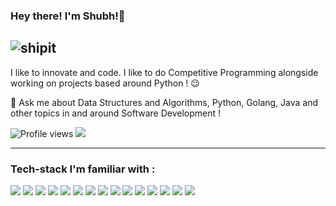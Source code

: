 ### Hey there! I'm Shubh!👋
![shipit](https://github.githubassets.com/images/icons/emoji/shipit.png)
---

I like to innovate and code. I like to do Competitive Programming alongside working on projects based around Python ! :wink:
 
 💬 Ask me about Data Structures and Algorithms, Python, Golang, Java and other topics in and around Software Development !

![Profile views](https://komarev.com/ghpvc/?username=ShubhamShreshth)   <img src="https://img.shields.io/github/followers/ShubhamShreshth?label=Follow" style=" float:left, margin-right:10px" />

---

### Tech-stack I'm familiar with :

<img src="http://img.shields.io/badge/-Python-F89820?style=flat&logo=python&logoColor=white"> <img src="https://img.shields.io/badge/-Java-659ad2?style=flat&logo=java&logoColor=ffffff"> <img src="https://img.shields.io/badge/-Go-blue?style=flat&logo=go&logoColor=white"> <img src="https://img.shields.io/badge/-DBT-black?style=flat&logo=DBT&logoColor=white"> <img src="https://img.shields.io/badge/-Apache Airflow-blue?style=flat&logo=airflow&logoColor=white">  <img src="https://img.shields.io/badge/-SQL-blacke?style=flat&logo=sql&logoColor=white"> <img src="https://img.shields.io/badge/-Spring Boot-green?style=flat&logo=springboot&logoColor=white"> <img src="https://img.shields.io/badge/-Docker-blue?style=flat&logo=docker&logoColor=white"> <img src="https://img.shields.io/badge/-Postman-orange?style=flat&logo=postman&logoColor=white"> <img src="https://img.shields.io/badge/-Firebase-FFA611?style=flat&logo=firebase&logoColor=FFFFFF"> <img src="https://img.shields.io/badge/-Amazon Redshift-blue?style=flat&logo=redshift&logoColor=FFFFFF"> <img src="https://img.shields.io/badge/-Jenkins-yellow?style=flat&logo=jenkins&logoColor=FFFFFF"> <img src="https://img.shields.io/badge/-Kubernetes-purple?style=flat&logo=kubernetes&logoColor=FFFFFF"> <img src="https://img.shields.io/badge/-MinIO-black?style=flat&logo=minio&logoColor=FFFFFF"> <img src="http://img.shields.io/badge/-Git-F1502F?style=flat&logo=git&logoColor=FFFFFF">
